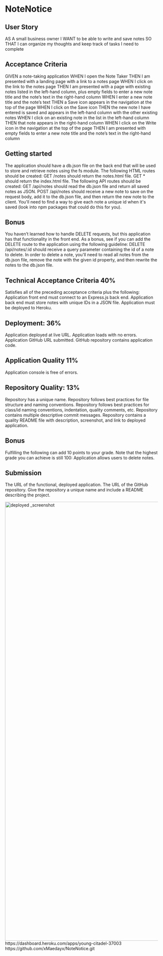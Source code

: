 # NoteNotice

## User Story 
AS A small business owner
I WANT to be able to write and save notes
SO THAT I can organize my thoughts and keep track of tasks I need to complete

## Acceptance Criteria 
GIVEN a note-taking application
WHEN I open the Note Taker
THEN I am presented with a landing page with a link to a notes page
WHEN I click on the link to the notes page
THEN I am presented with a page with existing notes listed in the left-hand column, plus empty fields to enter a new note title and the note’s text in the right-hand column
WHEN I enter a new note title and the note’s text
THEN a Save icon appears in the navigation at the top of the page
WHEN I click on the Save icon
THEN the new note I have entered is saved and appears in the left-hand column with the other existing notes
WHEN I click on an existing note in the list in the left-hand column
THEN that note appears in the right-hand column
WHEN I click on the Write icon in the navigation at the top of the page
THEN I am presented with empty fields to enter a new note title and the note’s text in the right-hand column

## Getting started
The application should have a db.json file on the back end that will be used to store and retrieve notes using the fs module.
The following HTML routes should be created:
GET /notes should return the notes.html file.
GET * should return the index.html file.
The following API routes should be created:
GET /api/notes should read the db.json file and return all saved notes as JSON.
POST /api/notes should receive a new note to save on the request body, add it to the db.json file, and then return the new note to the client. You'll need to find a way to give each note a unique id when it's saved (look into npm packages that could do this for you).

## Bonus 
You haven’t learned how to handle DELETE requests, but this application has that functionality in the front end. As a bonus, see if you can add the DELETE route to the application using the following guideline:
DELETE /api/notes/:id should receive a query parameter containing the id of a note to delete. In order to delete a note, you'll need to read all notes from the db.json file, remove the note with the given id property, and then rewrite the notes to the db.json file.

## Technical Acceptance Criteria 40%
Satisfies all of the preceding acceptance criteria plus the following:
Application front end must connect to an Express.js back end.
Application back end must store notes with unique IDs in a JSON file.
Application must be deployed to Heroku.

## Deployment: 36%

Application deployed at live URL.
Application loads with no errors.
Application GitHub URL submitted.
GitHub repository contains application code.

## Application Quality 11%
Application console is free of errors.

## Repository Quality: 13%

Repository has a unique name.
Repository follows best practices for file structure and naming conventions.
Repository follows best practices for class/id naming conventions, indentation, quality comments, etc.
Repository contains multiple descriptive commit messages.
Repository contains a quality README file with description, screenshot, and link to deployed application.

## Bonus 
Fulfilling the following can add 10 points to your grade. Note that the highest grade you can achieve is still 100:
Application allows users to delete notes.

## Submission 
The URL of the functional, deployed application.
The URL of the GitHub repository. Give the repository a unique name and include a README describing the project.

<img width="1439" alt="deployed _screenshot" src="https://user-images.githubusercontent.com/120540407/226063650-4fd7e36f-0fa3-4dce-854f-0eeadbb0c6f2.png">
https://dashboard.heroku.com/apps/young-citadel-37003
https://github.com/xMaedayx/NoteNotice.git


